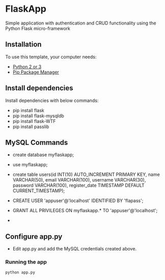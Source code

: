 # FlaskApp

Simple application with authentication and CRUD functionality using the Python Flask micro-framework

## Installation

To use this template, your computer needs:

- [Python 2 or 3](https://python.org)
- [Pip Package Manager](https://pypi.python.org/pypi)

## Install dependencies

Install dependencies with below commands:

- pip install flask 
- pip install flask-mysqldb
- pip install flask-WTF
- pip install passlib

## MySQL Commands
- create database myflaskapp;
- use myflaskapp;
- create table users(id INT(10) AUTO_INCREMENT PRIMARY KEY, name VARCHAR(50), email VARCHAR(100), username VARCHAR(30), password VARCHAR(100), register_date TIMESTAMP DEFAULT CURRENT_TIMESTAMP);

- CREATE USER 'appuser'@'localhost' IDENTIFIED BY 'flapass';
- GRANT ALL PRIVILEGES ON myflaskapp.* TO 'appuser'@'localhost';
- 
## Configure app.py
- Edit app.py and add the MySQL credentials created above.

### Running the app

```bash
python app.py
```

